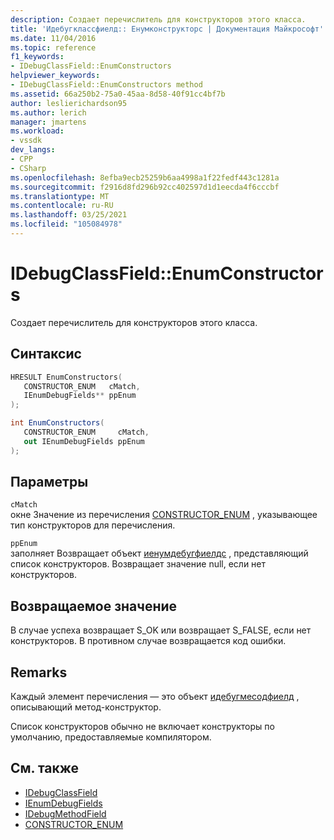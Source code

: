 ```yaml
---
description: Создает перечислитель для конструкторов этого класса.
title: 'Идебугклассфиелд:: Енумконструкторс | Документация Майкрософт'
ms.date: 11/04/2016
ms.topic: reference
f1_keywords:
- IDebugClassField::EnumConstructors
helpviewer_keywords:
- IDebugClassField::EnumConstructors method
ms.assetid: 66a250b2-75a0-45aa-8d58-40f91cc4bf7b
author: leslierichardson95
ms.author: lerich
manager: jmartens
ms.workload:
- vssdk
dev_langs:
- CPP
- CSharp
ms.openlocfilehash: 8efba9ecb25259b6aa4998a1f22fedf443c1281a
ms.sourcegitcommit: f2916d8fd296b92cc402597d1d1eecda4f6cccbf
ms.translationtype: MT
ms.contentlocale: ru-RU
ms.lasthandoff: 03/25/2021
ms.locfileid: "105084978"
---
```

# <a name="idebugclassfieldenumconstructors"></a>IDebugClassField::EnumConstructors
Создает перечислитель для конструкторов этого класса.

## <a name="syntax"></a>Синтаксис

```cpp
HRESULT EnumConstructors( 
   CONSTRUCTOR_ENUM   cMatch,
   IEnumDebugFields** ppEnum
);
```

```csharp
int EnumConstructors(
   CONSTRUCTOR_ENUM     cMatch,
   out IEnumDebugFields ppEnum
);
```

## <a name="parameters"></a>Параметры
`cMatch`\
окне Значение из перечисления [CONSTRUCTOR_ENUM](../../../extensibility/debugger/reference/constructor-enum.md) , указывающее тип конструкторов для перечисления.

`ppEnum`\
заполняет Возвращает объект [иенумдебугфиелдс](../../../extensibility/debugger/reference/ienumdebugfields.md) , представляющий список конструкторов. Возвращает значение null, если нет конструкторов.

## <a name="return-value"></a>Возвращаемое значение
 В случае успеха возвращает S_OK или возвращает S_FALSE, если нет конструкторов. В противном случае возвращается код ошибки.

## <a name="remarks"></a>Remarks
 Каждый элемент перечисления — это объект [идебугмесодфиелд](../../../extensibility/debugger/reference/idebugmethodfield.md) , описывающий метод-конструктор.

 Список конструкторов обычно не включает конструкторы по умолчанию, предоставляемые компилятором.

## <a name="see-also"></a>См. также
- [IDebugClassField](../../../extensibility/debugger/reference/idebugclassfield.md)
- [IEnumDebugFields](../../../extensibility/debugger/reference/ienumdebugfields.md)
- [IDebugMethodField](../../../extensibility/debugger/reference/idebugmethodfield.md)
- [CONSTRUCTOR_ENUM](../../../extensibility/debugger/reference/constructor-enum.md)
